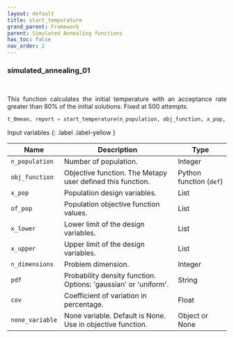 ```yaml
---
layout: default
title: start_temperature
grand_parent: Framework
parent: Simulated Annealing functions
has_toc: false
nav_order: 2
---
```


<!--Don't delete ths script-->
<script src = "https://polyfill.io/v3/polyfill.min.js?features=es6"></script>
<script id = "MathJax-script" async src="https://cdn.jsdelivr.net/npm/mathjax@3/es5/tex-mml-chtml.js"></script>
<!--Don't delete ths script-->

<h3>simulated_annealing_01</h3>

<br>

<p align = "justify">
This function calculates the initial temperature with an acceptance rate greater than 80% of the initial solutions. Fixed at 500 attempts.
</p>

```python
t_0mean, report = start_temperature(n_population, obj_function, x_pop, of_pop, x_lower, x_upper, n_dimensions, pdf, cov, none_variable = None)
```

Input variables
{: .label .label-yellow }

<table style="width:100%">
    <thead>
        <tr>
            <th>Name</th>
            <th>Description</th>
            <th>Type</th>
        </tr>
    </thead>
    <tr>
        <td><code>n_population</code></td>
        <td>Number of population.</td>
        <td>Integer</td>
    </tr>
    <tr>
        <td><code>obj_function</code></td>
        <td>Objective function. The Metapy user defined this function.</td>
        <td>Python function (<code>def</code>)</td>
    </tr>
    <tr>
        <td><code>x_pop</code></td>
        <td>Population design variables.</td>
        <td>List</td>
    </tr>
    <tr>
        <td><code>of_pop</code></td>
        <td>Population objective function values.</td>
        <td>List</td>
    </tr>
    <tr>
        <td><code>x_lower</code></td>
        <td>Lower limit of the design variables.</td>
        <td>List</td>
    </tr>
    <tr>
        <td><code>x_upper</code></td>
        <td>Upper limit of the design variables.</td>
        <td>List</td>
    </tr>
    <tr>
        <td><code>n_dimensions</code></td>
        <td>Problem dimension.</td>
        <td>Integer</td>
    </tr>
    <tr>
        <td><code>pdf</code></td>
        <td>Probability density function. Options: 'gaussian' or 'uniform'.</td>
        <td>String</td>
    </tr>
    <tr>
        <td><code>cov</code></td>
        <td>Coefficient of variation in percentage.</td>
        <td>Float</td>
    </tr>
    <tr>
        <td><code>none_variable</code></td>
        <td>None variable. Default is None. Use in objective function.</td>
        <td>Object or None</td>
    </tr>
</table>
